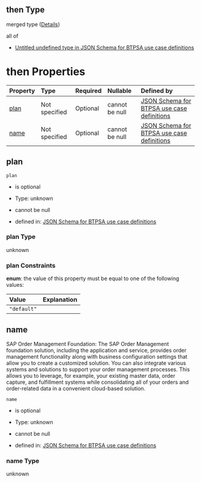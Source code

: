 ## then Type

merged type ([Details](btpsa-usecase-properties-services-items-allof-2-then-allof-9-then.md))

all of

*   [Untitled undefined type in JSON Schema for BTPSA use case definitions](btpsa-usecase-properties-services-items-allof-2-then-allof-9-then-allof-0.md "check type definition")

# then Properties

| Property      | Type          | Required | Nullable       | Defined by                                                                                                                                                                                                          |
| :------------ | :------------ | :------- | :------------- | :------------------------------------------------------------------------------------------------------------------------------------------------------------------------------------------------------------------ |
| [plan](#plan) | Not specified | Optional | cannot be null | [JSON Schema for BTPSA use case definitions](btpsa-usecase-properties-services-items-allof-2-then-allof-9-then-properties-plan.md "undefined#/properties/services/items/allOf/2/then/allOf/9/then/properties/plan") |
| [name](#name) | Not specified | Optional | cannot be null | [JSON Schema for BTPSA use case definitions](btpsa-usecase-properties-services-items-allof-2-then-allof-9-then-properties-name.md "undefined#/properties/services/items/allOf/2/then/allOf/9/then/properties/name") |

## plan



`plan`

*   is optional

*   Type: unknown

*   cannot be null

*   defined in: [JSON Schema for BTPSA use case definitions](btpsa-usecase-properties-services-items-allof-2-then-allof-9-then-properties-plan.md "undefined#/properties/services/items/allOf/2/then/allOf/9/then/properties/plan")

### plan Type

unknown

### plan Constraints

**enum**: the value of this property must be equal to one of the following values:

| Value       | Explanation |
| :---------- | :---------- |
| `"default"` |             |

## name

SAP Order Management Foundation: The SAP Order Management foundation solution, including the application and service, provides order management functionality along with business configuration settings that allow you to create a customized solution. You can also integrate various systems and solutions to support your order management processes. This allows you to leverage, for example, your existing master data, order capture, and fulfillment systems while consolidating all of your orders and order-related data in a convenient cloud-based solution.

`name`

*   is optional

*   Type: unknown

*   cannot be null

*   defined in: [JSON Schema for BTPSA use case definitions](btpsa-usecase-properties-services-items-allof-2-then-allof-9-then-properties-name.md "undefined#/properties/services/items/allOf/2/then/allOf/9/then/properties/name")

### name Type

unknown
